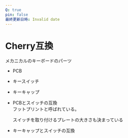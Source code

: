 ```yaml
---
Q: true
pin: false
最終更新日時: Invalid date
---
```

# Cherry互換

メカニカルのキーボードのパーツ

- PCB  
- キースイッチ  
- キーキャップ  

- PCBとスイッチの互換  
    フットプリントと呼ばれている。  
    
    スイッチを取り付けるプレートの大きさも決まっている
    
- キーキャップとスイッチの互換